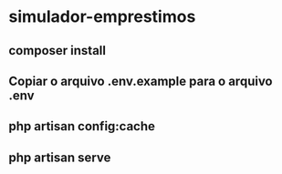 # simulador-emprestimos

## composer install
## Copiar o arquivo .env.example para o arquivo .env
## php artisan config:cache
## php artisan serve